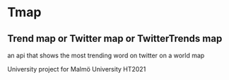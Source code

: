# Tmap
## Trend map or Twitter map or TwitterTrends map
an api that shows the most trending word on twitter on a world map

University project for Malmö University HT2021
